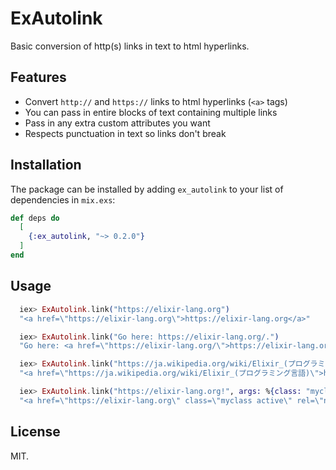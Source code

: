 # ExAutolink

Basic conversion of http(s) links in text to html hyperlinks.

## Features

* Convert `http://` and `https://` links to html hyperlinks (`<a>` tags)
* You can pass in entire blocks of text containing multiple links
* Pass in any extra custom attributes you want
* Respects punctuation in text so links don't break

## Installation

The package can be installed by adding `ex_autolink` to your list of
dependencies in `mix.exs`:

```elixir
def deps do
  [
    {:ex_autolink, "~> 0.2.0"}
  ]
end
```

## Usage

```elixir
  iex> ExAutolink.link("https://elixir-lang.org")
  "<a href=\"https://elixir-lang.org\">https://elixir-lang.org</a>"

  iex> ExAutolink.link("Go here: https://elixir-lang.org/.")
  "Go here: <a href=\"https://elixir-lang.org/\">https://elixir-lang.org/</a>."

  iex> ExAutolink.link("https://ja.wikipedia.org/wiki/Elixir_(プログラミング言語)")
  "<a href=\"https://ja.wikipedia.org/wiki/Elixir_(プログラミング言語)\">https://ja.wikipedia.org/wiki/Elixir_(プログラミング言語)</a>"

  iex> ExAutolink.link("https://elixir-lang.org!", args: %{class: "myclass active", rel: "nofollow noreferrer"})
  "<a href=\"https://elixir-lang.org\" class=\"myclass active\" rel=\"nofollow noreferrer\">https://elixir-lang.org</a>!"
```

## License

MIT.
